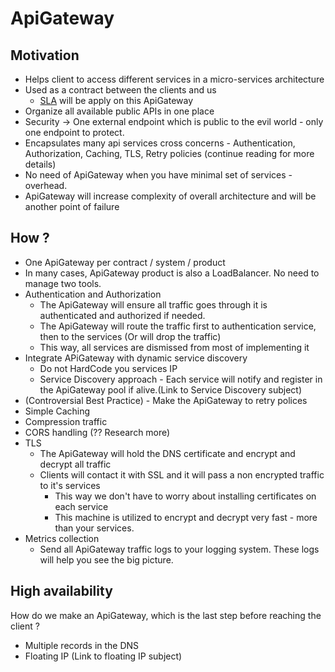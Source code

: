 # ApiGateway

## Motivation

- Helps client to access different services in a micro-services architecture
- Used as a contract between the clients and us
  - [SLA](../ApiService/SLA.md) will be apply on this ApiGateway
- Organize all available public APIs in one place
- Security -> One external endpoint which is public to the evil world - only one endpoint to protect.
- Encapsulates many api services cross concerns - Authentication, Authorization, Caching, TLS, Retry policies (continue reading for more details)
- No need of ApiGateway when you have minimal set of services - overhead.
- ApiGateway will increase complexity of overall architecture and will be another point of failure

## How ?

- One ApiGateway per contract / system / product
- In many cases, ApiGateway product is also a LoadBalancer. No need to manage two tools.
- Authentication and Authorization
  - The ApiGateway will ensure all traffic goes through it is authenticated and authorized if needed.
  - The ApiGateway will route the traffic first to authentication service, then to the services (Or will drop the traffic)
  - This way, all services are dismissed from most of implementing it
- Integrate APiGateway with dynamic service discovery
  - Do not HardCode you services IP
  - Service Discovery approach - Each service will notify and register in the ApiGateway pool if alive.(Link to Service Discovery subject)
- (Controversial Best Practice) - Make the ApiGateway to retry polices
- Simple Caching
- Compression traffic
- CORS handling (?? Research more)
- TLS
  - The ApiGateway will hold the DNS certificate and encrypt and decrypt all traffic
  - Clients will contact it with SSL and it will pass a non encrypted traffic to it's services
    - This way we don't have to worry about installing certificates on each service
    - This machine is utilized to encrypt and decrypt very fast - more than your services.
- Metrics collection
  - Send all ApiGateway traffic logs to your logging system. These logs will help you see the big picture.

## High availability

How do we make an ApiGateway, which is the last step before reaching the client ?

- Multiple records in the DNS
- Floating IP (Link to floating IP subject)
